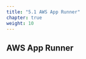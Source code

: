 ```yaml
---
title: "5.1 AWS App Runner"
chapter: true
weight: 10
---
```


## AWS App Runner



<!-- URL Links index -->
[1]: https://www.terraform.io
[2]: https://aws.amazon.com/ecr/
[3]: https://aws.amazon.com/apprunner/
[4]: https://www.terraform.io/docs/cloud/
[5]: https://www.terraform.io/docs/cli/index.html
[6]: /040_circleci_setup/43_terraform_cloud_token.html